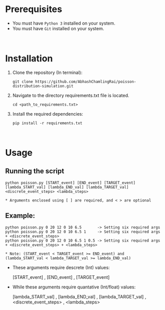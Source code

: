# Prerequisites

- You must have `Python 3` installed on your system.
- You must have `Git` installed on your system.

<br>

# Installation

1. Clone the repository (In terminal):

   ```
   git clone https://github.com/AbhashChamlingRai/poisson-distribution-simulation.git
   ```

2. Navigate to the directory requirements.txt file is located.

   ```
   cd <path_to_requirements.txt>
   ```

3. Install the required dependencies:

   ```
   pip install -r requirements.txt
   ```

   <br>

# Usage

## Running the script

```
python poisson.py [START_event] [END_event] [TARGET_event] [lambda_START_val] [lambda_END_val] [lambda_TARGET_val] <discrete_event_steps> <lambda_steps>
```

`* Arguments enclosed using [ ] are required, and < > are optional`

## Example:

```
python poisson.py 0 20 12 0 10 6.5       -> Setting six required args
python poisson.py 0 20 12 0 10 6.5 1     -> Setting six required args + <discrete_event_steps>
python poisson.py 0 20 12 0 10 6.5 1 0.5 -> Setting six required args + <discrete_event_steps> + <lambda_steps>
```

`* Note: (START_event < TARGET_event >= END_event) and (lambda_START_val < lambda_TARGET_val >= lambda_END_val)`

- These arguments require descrete (Int) values:

  [START_event] ,
  [END_event] ,
  [TARGET_event]

- While these arguments require quantative (Int/float) values:

  [lambda_START_val] ,
  [lambda_END_val] ,
  [lambda_TARGET_val] ,
  <discrete_event_steps> ,
  <lambda_steps>
